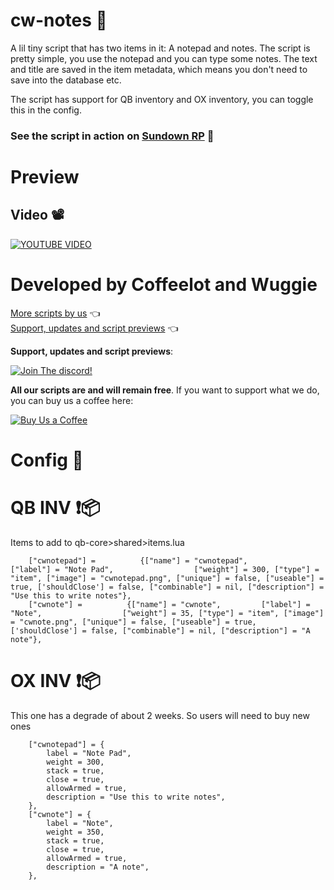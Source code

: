 # cw-notes 📓
A lil tiny script that has two items in it: A notepad and notes.
The script is pretty simple, you use the notepad and you can type some notes. The text and title are saved in the item metadata, which means you don't need to save into the database etc. 

The script has support for QB inventory and OX inventory, you can toggle this in the config.

### **See the script in action on [Sundown RP](https://discord.gg/CZNh8kcSGK) 🌆**
# Preview 
## Video 📽
[![YOUTUBE VIDEO](http://img.youtube.com/vi/hqhn61qv5uE/0.jpg)](https://youtu.be/hqhn61qv5uE)

# Developed by Coffeelot and Wuggie
[More scripts by us](https://github.com/stars/Coffeelot/lists/cw-scripts)  👈\
[Support, updates and script previews](https://discord.gg/FJY4mtjaKr) 👈

**Support, updates and script previews**:

[![Join The discord!](https://cdn.discordapp.com/attachments/977876510620909579/1013102122985857064/discordJoin.png)](https://discord.gg/FJY4mtjaKr )


**All our scripts are and will remain free**. If you want to support what we do, you can buy us a coffee here:

[![Buy Us a Coffee](https://www.buymeacoffee.com/assets/img/guidelines/download-assets-sm-2.svg)](https://www.buymeacoffee.com/cwscriptbois )
# Config 🔧

# QB INV ❗📦
Items to add to qb-core>shared>items.lua 
```
	["cwnotepad"] =          {["name"] = "cwnotepad",         ["label"] = "Note Pad",                  ["weight"] = 300, ["type"] = "item", ["image"] = "cwnotepad.png", ["unique"] = false, ["useable"] = true, ['shouldClose'] = false, ["combinable"] = nil, ["description"] = "Use this to write notes"},
    ["cwnote"] =          {["name"] = "cwnote",         ["label"] = "Note",                  ["weight"] = 35, ["type"] = "item", ["image"] = "cwnote.png", ["unique"] = false, ["useable"] = true, ['shouldClose'] = false, ["combinable"] = nil, ["description"] = "A note"},

```

# OX INV ❗📦
This one has a degrade of about 2 weeks. So users will need to buy new ones

```
	["cwnotepad"] = {
		label = "Note Pad",
		weight = 300,
		stack = true,
		close = true,
		allowArmed = true,
		description = "Use this to write notes",
	},
	["cwnote"] = {
		label = "Note",
		weight = 350,
		stack = true,
		close = true,
		allowArmed = true,
		description = "A note",
	},
```